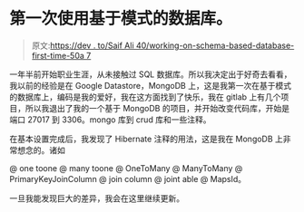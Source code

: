 # 第一次使用基于模式的数据库。

> 原文:[https://dev . to/Saif Ali 40/working-on-schema-based-database-first-time-50a 7](https://dev.to/saifali40/working-on-schema-based-database-first-time-50a7)

一年半前开始职业生涯，从未接触过 SQL 数据库。所以我决定出于好奇去看看，我以前的经验是在 Google Datastore，MongoDB 上，这是我第一次在基于模式的数据库上，编码是我的爱好，我在这方面找到了快乐，我在 gitlab 上有几个项目，所以我退出了我的一个基于 MongoDB 的项目，并开始改变代码库，开始是端口 27017 到 3306。mongo 库到 crud 库和一些注释。

在基本设置完成后，我发现了 Hibernate 注释的用法，这是我在 MongoDB 上非常想念的。诸如

@ one toone @ many toone @ OneToMany @ ManyToMany @ PrimaryKeyJoinColumn @ join column @ joint able @ MapsId。

一旦我能发现巨大的差异，我会在这里继续更新。